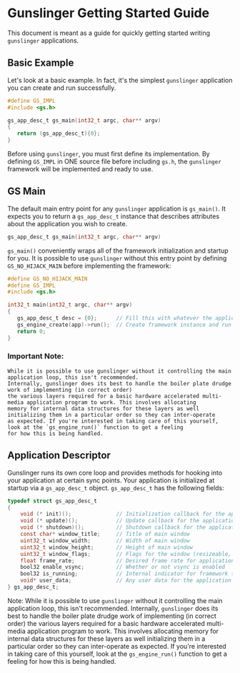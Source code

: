 # Gunslinger Getting Started Guide
This document is meant as a guide for quickly getting started writing `gunslinger` applications.

## Basic Example
Let's look at a basic example. In fact, it's the simplest `gunslinger` application you can create and run successfully.

```c
#define GS_IMPL
#include <gs.h>

gs_app_desc_t gs_main(int32_t argc, char** argv)
{
   return (gs_app_desc_t){0};
}
```
Before using `gunslinger`, you must first define its implementation. By defining `GS_IMPL` in ONE source file before including `gs.h`, the `gunslinger` framework will be implemented and ready to use. 

## GS Main
The default main entry point for any `gunslinger` application is `gs_main()`. It expects you to return a `gs_app_desc_t` instance that describes attributes about 
the application you wish to create. 

```c
gs_app_desc_t gs_main(int32_t argc, char** argv)
```

`gs_main()` conveniently wraps all of the framework initialization and startup for you. It is possible to use `gunslinger` without this entry point by defining `GS_NO_HIJACK_MAIN` before implementing the framework: 

```c
#define GS_NO_HIJACK_MAIN
#define GS_IMPL
#include <gs.h>

int32_t main(int32_t argc, char** argv)
{
   gs_app_desc_t desc = {0};      // Fill this with whatever the application needs
   gs_engine_create(app)->run();  // Create framework instance and run application
   return 0;
}
```
### Important Note: 
```
While it is possible to use gunslinger without it controlling the main application loop, this isn't recommended. 
Internally, gunslinger does its best to handle the boiler plate drudge work of implementing (in correct order) 
the various layers required for a basic hardware accelerated multi-media application program to work. This involves allocating 
memory for internal data structures for these layers as well initializing them in a particular order so they can inter-operate
as expected. If you're interested in taking care of this yourself, look at the `gs_engine_run()` function to get a feeling
for how this is being handled.
```

## Application Descriptor
Gunslinger runs its own core loop and provides methods for hooking into your application at certain sync points. Your application is initialized at startup via a `gs_app_desc_t` object. `gs_app_desc_t` has the following fields: 
```c
typedef struct gs_app_desc_t
{
    void (* init)();              // Initialization callback for the application
    void (* update)();            // Update callback for the application
    void (* shutdown)();          // Shutdown callback for the application
    const char* window_title;     // Title of main window
    uint32_t window_width;        // Width of main window
    uint32_t window_height;       // Height of main window
    uint32_t window_flags;        // Flags for the window (resizeable, fullscreen, borderless, etc.)          
    float frame_rate;             // Desired frame rate for application
    bool32 enable_vsync;          // Whether or not vsync is enabled
    bool32 is_running;            // Internal indicator for framework to know whether application should continue running
    void* user_data;              // Any user data for the application
} gs_app_desc_t;
```


Note: While it is possible to use `gunslinger` without it controlling the main application loop, this isn't recommended. 
Internally, `gunslinger` does its best to handle the boiler plate drudge work of implementing (in correct order) 
the various layers required for a basic hardware accelerated multi-media application program to work. This involves allocating 
memory for internal data structures for these layers as well initializing them in a particular order so they can inter-operate
as expected. If you're interested in taking care of this yourself, look at the `gs_engine_run()` function to get a feeling
for how this is being handled.
